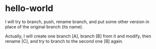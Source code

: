 # hello-world

I will try to branch, push, rename branch, and put some other version in
place of the original branch (its name).

Actually, I will create one branch [A], branch [B] from it and modify, then rename
[C], and try to branch to the second one [B] again.
